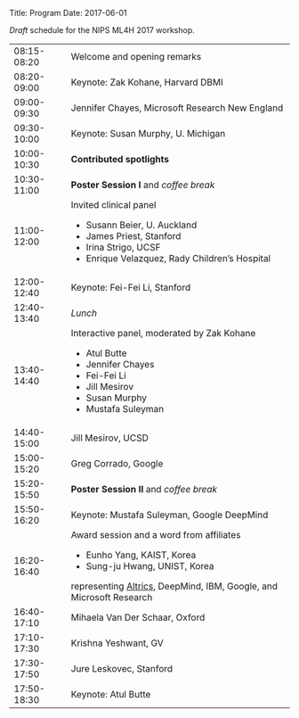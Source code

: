 Title: Program
Date: 2017-06-01


*Draft* schedule for the NIPS ML4H 2017 workshop.


<div class="table-responsive">
  <table class="table table-bordered">
    <tbody>
        <tr>
            <td>08:15-08:20</td>
            <td>Welcome and opening remarks</td>
        </tr>
        <tr>
            <td>08:20-09:00</td>
            <td>Keynote: Zak Kohane, Harvard DBMI</td>
        </tr>
        <tr>
            <td>09:00-09:30</td>
            <td>Jennifer Chayes, Microsoft Research New England</td>
        </tr>
        <tr>
            <td>09:30-10:00</td>
            <td>Keynote: Susan Murphy, U. Michigan</td>
        </tr>
        <tr>
            <td>10:00-10:30</td>
            <td><strong>Contributed spotlights</strong>
            </td>
        </tr>
        <tr>
            <td>10:30-11:00</td>
            <td>
                <strong>Poster Session I</strong> and <i>coffee break</i>
            </td>
        </tr>
        <tr>
            <td>11:00-12:00</td>
            <td>Invited clinical panel
              <ul>
                <li>Susann Beier, U. Auckland</li>
                <li>James Priest, Stanford</li>
                <li>Irina Strigo, UCSF</li>
                <li>Enrique Velazquez, Rady Children’s Hospital</li>
              </ul>     
            </td>
        </tr>
        <tr>
            <td>12:00-12:40</td>
            <td>Keynote: Fei-Fei Li, Stanford
            </td>
        </tr>
        <tr>
            <td>12:40-13:40</td>
            <td><i>Lunch</i>
            </td>
        </tr>
        <tr>
            <td>13:40-14:40</td>
            <td>Interactive panel, moderated by Zak Kohane 
              <ul>
                <li>Atul Butte</li>
                <li>Jennifer Chayes</li>
                <li>Fei-Fei Li</li>
                <li>Jill Mesirov</li>
                <li>Susan Murphy</li>
                <li>Mustafa Suleyman</li>
              </ul>     
            </td>
        </tr>
        <tr>
            <td>14:40-15:00</td>
            <td>Jill Mesirov, UCSD
            </td>
        </tr>
        <tr>
            <td>15:00-15:20</td>
            <td>Greg Corrado, Google
            </td>
        </tr>
        <tr>
            <td>15:20-15:50</td>
            <td>
                <strong>Poster Session II</strong>
                and <i>coffee break</i>
            </td>
        </tr>
        <tr>
            <td>15:50-16:20</td>
            <td>Keynote: Mustafa Suleyman, Google DeepMind
            </td>
        </tr>
        <tr>
            <td>16:20-16:40</td>
            <td>Award session and a word from affiliates 
              <ul>
                <li>Eunho Yang, KAIST, Korea</li>
                <li>Sung-ju Hwang, UNIST, Korea</li>
              </ul>     
              representing <a href="https://www.aitrics.com">Altrics</a>, DeepMind, IBM, Google, and Microsoft Research
            </td>
        </tr>
        <tr>
            <td>16:40-17:10</td>
            <td>
                Mihaela Van Der Schaar, Oxford
            </td>
        </tr>
        <tr>
            <td>17:10-17:30</td>
            <td>
                Krishna Yeshwant, GV
            </td>
        </tr>
        <tr>
            <td>17:30-17:50</td>
            <td>
                Jure Leskovec, Stanford
            </td>
        </tr>
        <tr>
            <td>17:50-18:30</td>
            <td>
                Keynote: Atul Butte
            </td>
        </tr>
    </tbody>
    </table>
</div>
